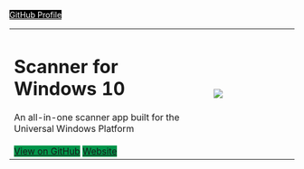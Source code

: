 <a href="https://github.com/simon-knuth/" class="btn" style='background:#000000; color:#FFFFFF; margin:0 auto'>GitHub Profile</a>
<table width="100%">
  <tr>
    <td width="70%">
      <h1>Scanner for Windows 10</h1>
      An all-in-one scanner app built for the Universal Windows Platform
      <br><br>
      <a href="https://github.com/simon-knuth/scanner/index" class="btn" style='background:#00954A'>View on GitHub</a>
      <a href="http://simon-knuth.github.io/scanner" class="btn" style='background:#00954A'>Website</a>
    </td>
    <td width="30%">
      <a href="https://www.microsoft.com/store/apps/9N438MZHD3ZF"><img src="https://i.imgur.com/aAWYhvm.png"/></a>
    </td>
  </tr>
</table>
